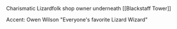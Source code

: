 Charismatic Lizardfolk shop owner underneath [[Blackstaff Tower]]

Accent: Owen Wilson
"Everyone's favorite Lizard Wizard"